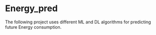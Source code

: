 # Energy_pred
The following project uses different ML and DL algorithms for predicting future Energy consumption.
